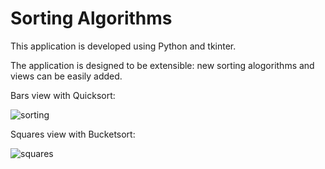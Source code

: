 # Sorting Algorithms

This application is developed using Python and tkinter.

The application is designed to be extensible: new sorting alogorithms and views can be easily added.

Bars view with Quicksort:

![sorting](https://github.com/user-attachments/assets/35748222-257c-4cf1-9f56-bd4e7e2ff4bf)

Squares view with Bucketsort: 
 
![squares](https://github.com/user-attachments/assets/0a44c26d-06e2-44bc-b1c6-e0595f626869)










        














